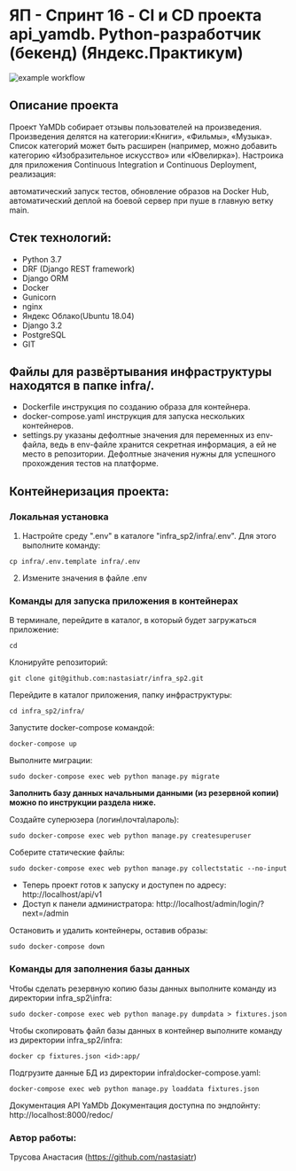 # ЯП - Спринт 16 - CI и CD проекта api_yamdb. Python-разработчик (бекенд) (Яндекс.Практикум)
 

![example workflow](https://github.com/nastasiatr/yamdb_final/workflows/yamdb_workflow.yml/badge.svg)

## Описание проекта
Проект YaMDb собирает отзывы пользователей на произведения. Произведения делятся на категории:«Книги», «Фильмы», «Музыка». Список категорий может быть расширен (например, можно добавить категорию «Изобразительное искусство» или «Ювелирка»). Настроика для приложения Continuous Integration и Continuous Deployment, реализация:

автоматический запуск тестов,
обновление образов на Docker Hub,
автоматический деплой на боевой сервер при пуше в главную ветку main.
 
## Стек технологий: 
* Python 3.7 
* DRF (Django REST framework) 
* Django ORM 
* Docker 
* Gunicorn 
* nginx 
* Яндекс Облако(Ubuntu 18.04) 
* Django 3.2 
* PostgreSQL 
* GIT 
 
 
## Файлы для развёртывания инфраструктуры находятся в папке infra/. 
 
 * Dockerfile инструкция по созданию образа для контейнера. 
 * docker-compose.yaml инструкция для запуска нескольких контейнеров. 
 * settings.py указаны дефолтные значения для переменных из env-файла, ведь в env-файле хранится секретная информация, а ей не место в репозитории. Дефолтные значения нужны для успешного прохождения тестов на платформе. 
 
## Контейнеризация проекта: 
 
### Локальная установка 
 
1. Настройте среду ".env" в каталоге "infra_sp2/infra/.env". Для этого выполните команду: 
 
``` 
cp infra/.env.template infra/.env 
``` 
2. Измените значения в файле .env 
 
 
### Команды для запуска приложения в контейнерах 
В терминале, перейдите в каталог, в который будет загружаться приложение: 
``` 
cd  
``` 
Клонируйте репозиторий: 
``` 
git clone git@github.com:nastasiatr/infra_sp2.git 
``` 
Перейдите в каталог приложения, папку инфраструктуры: 
``` 
cd infra_sp2/infra/ 
``` 
Запустите docker-compose командой: 
``` 
docker-compose up 
``` 
Выполните миграции: 
``` 
sudo docker-compose exec web python manage.py migrate 
``` 
**Заполнить базу данных начальными данными (из резервной копии) можно по инструкции раздела ниже.** 
 
Создайте суперюзера (логин\почта\пароль): 
``` 
sudo docker-compose exec web python manage.py createsuperuser 
``` 
Соберите статические файлы: 
``` 
sudo docker-compose exec web python manage.py collectstatic --no-input  
``` 
* Теперь проект готов к запуску и доступен по адресу: http://localhost/api/v1 
* Доступ к панели администратора: http://localhost/admin/login/?next=/admin 
 
Остановить и удалить контейнеры, оставив образы: 
``` 
sudo docker-compose down  
``` 
### Команды для заполнения базы данных 
 
Чтобы сделать резервную копию базы данных выполните команду из директории infra_sp2\infra: 
 
``` 
sudo docker-compose exec web python manage.py dumpdata > fixtures.json 
```     
 
Чтобы скопировать файл базы данных в контейнер выполните команду из директории infra_sp2/infra: 
``` 
docker cp fixtures.json <id>:app/ 
```   
 
Подгрузите данные БД из директории infra\docker-compose.yaml: 
 
``` 
docker-compose exec web python manage.py loaddata fixtures.json 
``` 
 

Документация API YaMDb
Документация доступна по эндпойнту: http://localhost:8000/redoc/


### Автор работы: 
 
Трусова Анастасия (https://github.com/nastasiatr) 

